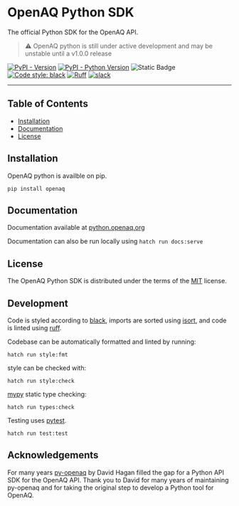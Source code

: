 # OpenAQ Python SDK

The official Python SDK for the OpenAQ API.

> :warning: OpenAQ python is still under active development and may be unstable until a v1.0.0 release

[![PyPI - Version](https://img.shields.io/pypi/v/openaq.svg)](https://pypi.org/project/openaq)
[![PyPI - Python Version](https://img.shields.io/pypi/pyversions/openaq.svg)](https://pypi.org/project/openaq)
![Static Badge](https://img.shields.io/badge/type%20checked-mypy-039dfc)
[![Code style: black](https://img.shields.io/badge/code%20style-black-000000.svg)](https://github.com/psf/black)
[![Ruff](https://img.shields.io/endpoint?url=https://raw.githubusercontent.com/astral-sh/ruff/main/assets/badge/v2.json)](https://github.com/astral-sh/ruff)
[![slack](https://img.shields.io/badge/Slack-OpenAQ-blue?logo=slack&color=%23198cff
)](https://join.slack.com/t/openaq/shared_invite/zt-yzqlgsva-v6McumTjy2BZnegIK9XCVw)

-----

## Table of Contents

- [Installation](#installation)
- [Documentation](#documentation)
- [License](#license)

## Installation

OpenAQ python is availble on pip.

```console
pip install openaq
```

## Documentation

Documentation available at [python.openaq.org](https://python.openaq.org)

Documentation can also be run locally using `hatch run docs:serve`

## License

The OpenAQ Python SDK is distributed under the terms of the [MIT](https://spdx.org/licenses/MIT.html) license.

## Development

Code is styled according to [black](https://github.com/psf/black), imports are sorted using [isort](https://pycqa.github.io/isort/), and code is linted using [ruff](https://github.com/astral-sh/ruff).

Codebase can be automatically formatted and linted by running:

```console
hatch run style:fmt
```

style can be checked with:

```console
hatch run style:check
```

[mypy](https://mypy-lang.org/) static type checking:

```console
hatch run types:check
```

Testing uses [pytest](https://docs.pytest.org/en/7.4.x/).

```console
hatch run test:test
```

## Acknowledgements

For many years [py-openaq](https://github.com/dhhagan/py-openaq) by David Hagan filled the gap for a Python API SDK for the OpenAQ API. Thank you to David for many years of maintaining py-openaq and for taking the original step to develop a Python tool for OpenAQ.
